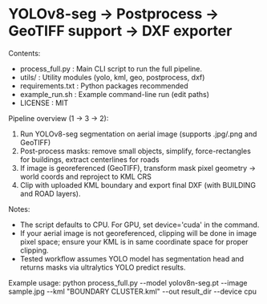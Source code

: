 
YOLOv8-seg → Postprocess → GeoTIFF support → DXF exporter
========================================================

Contents:
- process_full.py         : Main CLI script to run the full pipeline.
- utils/                  : Utility modules (yolo, kml, geo, postprocess, dxf)
- requirements.txt        : Python packages recommended
- example_run.sh          : Example command-line run (edit paths)
- LICENSE                 : MIT

Pipeline overview (1 → 3 → 2):
1) Run YOLOv8-seg segmentation on aerial image (supports .jpg/.png and GeoTIFF)
2) Post-process masks: remove small objects, simplify, force-rectangles for buildings, extract centerlines for roads
3) If image is georeferenced (GeoTIFF), transform mask pixel geometry → world coords and reproject to KML CRS
4) Clip with uploaded KML boundary and export final DXF (with BUILDING and ROAD layers).

Notes:
- The script defaults to CPU. For GPU, set device='cuda' in the command.
- If your aerial image is not georeferenced, clipping will be done in image pixel space; ensure your KML is in same coordinate space for proper clipping.
- Tested workflow assumes YOLO model has segmentation head and returns masks via ultralytics YOLO predict results.

Example usage:
python process_full.py --model yolov8n-seg.pt --image sample.jpg --kml "BOUNDARY CLUSTER.kml" --out result_dir --device cpu

